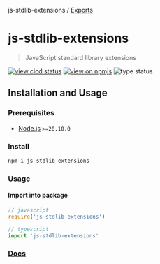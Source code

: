 js-stdlib-extensions / [Exports](/docs/modules.md)

# js-stdlib-extensions

> JavaScript standard library extensions

[![view cicd status](https://github.com/KamaranL/js-stdlib-extensions/actions/workflows/cicd.yml/badge.svg?branch=dev)](https://github.com/KamaranL/js-stdlib-extensions/actions/workflows/cicd.yml)
[![view on npmjs](https://badgen.net/npm/v/js-stdlib-extensions?icon=)](https://www.npmjs.com/package/js-stdlib-extensions)
![type status](https://badgen.net/npm/types/js-stdlib-extensions?icon=typescript)

## Installation and Usage

### Prerequisites

- [Node.js](https://nodejs.org/) `>=20.10.0`

### Install

```bash
npm i js-stdlib-extensions
```

### Usage

#### Import into package

```javascript
// javascript
require('js-stdlib-extensions')

// typescript
import 'js-stdlib-extensions'
```

### [Docs](/docs/modules.md)
